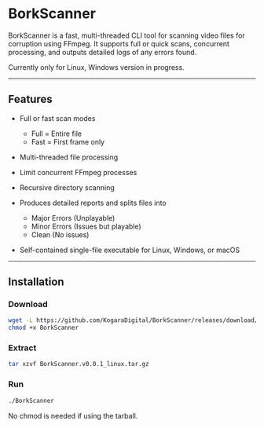 # BorkScanner

BorkScanner is a fast, multi-threaded CLI tool for scanning video files for corruption using FFmpeg. It supports full or quick scans, concurrent processing, and outputs detailed logs of any errors found.

Currently only for Linux, Windows version in progress.

---

## Features

- Full or fast scan modes
  - Full = Entire file
  - Fast = First frame only

- Multi-threaded file processing

- Limit concurrent FFmpeg processes

- Recursive directory scanning

- Produces detailed reports and splits files into
  - Major Errors (Unplayable)
  - Minor Errors (Issues but playable)
  - Clean (No issues)

- Self-contained single-file executable for Linux, Windows, or macOS

---

## Installation
### Download

``` bash
wget -L https://github.com/KogaraDigital/BorkScanner/releases/download//BorkScanner
chmod +x BorkScanner
```

### Extract

```bash
tar xzvf BorkScanner.v0.0.1_linux.tar.gz
```

### Run
 ```bash
./BorkScanner
```

No chmod is needed if using the tarball.


